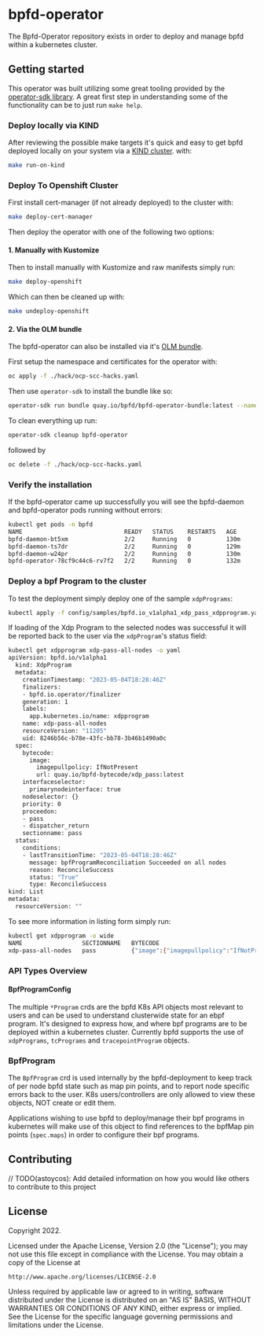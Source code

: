 # bpfd-operator

The Bpfd-Operator repository exists in order to deploy and manage bpfd within a kubernetes cluster.

## Getting started

This operator was built utilizing some great tooling provided by the [operator-sdk library](https://sdk.operatorframework.io/). A great first step in understanding some
of the functionality can be to just run `make help`.

### Deploy locally via KIND

After reviewing the possible make targets it's quick and easy to get bpfd deployed locally on your system via a [KIND cluster](https://kind.sigs.k8s.io/). with:

```bash
make run-on-kind
```

### Deploy To Openshift Cluster

First install cert-manager (if not already deployed) to the cluster with:

```bash
make deploy-cert-manager
```

Then deploy the operator with one of the following two options:

#### 1. Manually with Kustomize

Then to install manually with Kustomize and raw manifests simply run:

```bash
make deploy-openshift
```

Which can then be cleaned up with:

```bash
make undeploy-openshift
```

#### 2. Via the OLM bundle

The bpfd-operator can also be installed via it's [OLM bundle](https://www.redhat.com/en/blog/deploying-operators-olm-bundles).

First setup the namespace and certificates for the operator with:

```bash
oc apply -f ./hack/ocp-scc-hacks.yaml
```

Then use `operator-sdk` to install the bundle like so:

```bash
operator-sdk run bundle quay.io/bpfd/bpfd-operator-bundle:latest --namespace openshift-bpfd
```

To clean everything up run:

```bash
operator-sdk cleanup bpfd-operator
```

followed by

```bash
oc delete -f ./hack/ocp-scc-hacks.yaml
```

### Verify the installation

If the bpfd-operator came up successfully you will see the bpfd-daemon and bpfd-operator pods running without errors:

```bash
kubectl get pods -n bpfd
NAME                             READY   STATUS    RESTARTS   AGE
bpfd-daemon-bt5xm                2/2     Running   0          130m
bpfd-daemon-ts7dr                2/2     Running   0          129m
bpfd-daemon-w24pr                2/2     Running   0          130m
bpfd-operator-78cf9c44c6-rv7f2   2/2     Running   0          132m
```

### Deploy a bpf Program to the cluster

To test the deployment simply deploy one of the sample `xdpPrograms`:

```bash
kubectl apply -f config/samples/bpfd.io_v1alpha1_xdp_pass_xdpprogram.yaml
```

If loading of the Xdp Program to the selected nodes was successful it will be reported
back to the user via the `xdpProgram`'s status field:

```bash
kubectl get xdpprogram xdp-pass-all-nodes -o yaml
apiVersion: bpfd.io/v1alpha1
  kind: XdpProgram
  metadata:
    creationTimestamp: "2023-05-04T18:28:46Z"
    finalizers:
    - bpfd.io.operator/finalizer
    generation: 1
    labels:
      app.kubernetes.io/name: xdpprogram
    name: xdp-pass-all-nodes
    resourceVersion: "11205"
    uid: 8246b56c-b78e-43fc-bb78-3b46b1490a0c
  spec:
    bytecode:
      image:
        imagepullpolicy: IfNotPresent
        url: quay.io/bpfd-bytecode/xdp_pass:latest
    interfaceselector:
      primarynodeinterface: true
    nodeselector: {}
    priority: 0
    proceedon:
    - pass
    - dispatcher_return
    sectionname: pass
  status:
    conditions:
    - lastTransitionTime: "2023-05-04T18:28:46Z"
      message: bpfProgramReconciliation Succeeded on all nodes
      reason: ReconcileSuccess
      status: "True"
      type: ReconcileSuccess
kind: List
metadata:
  resourceVersion: ""
```

To see more information in listing form simply run:

```bash
kubectl get xdpprogram -o wide
NAME                 SECTIONNAME   BYTECODE                                                                                     NODESELECTOR   PRIORITY   INTERFACESELECTOR               PROCEEDON
xdp-pass-all-nodes   pass          {"image":{"imagepullpolicy":"IfNotPresent","url":"quay.io/bpfd-bytecode/xdp_pass:latest"}}   {}             0          {"primarynodeinterface":true}   ["pass","dispatcher_return"]
```

### API Types Overview

#### BpfProgramConfig

The multiple `*Program` crds are the bpfd K8s API objects most relevant to users and can be used to understand clusterwide state for an ebpf program. It's designed to express how, and where bpf programs are to be deployed within a kubernetes cluster. Currently bpfd supports the use of `xdpPrograms`, `tcPrograms` and `tracepointProgram` objects.

### BpfProgram

The `BpfProgram` crd is used internally by the bpfd-deployment to keep track of per node bpfd state such as map pin points, and to report node specific errors back to the user. K8s users/controllers are only allowed to view these objects, NOT create or edit them.

Applications wishing to use bpfd to deploy/manage their bpf programs in kubernetes will make use of this
object to find references to the bpfMap pin points (`spec.maps`) in order to configure their bpf programs.

## Contributing
// TODO(astoycos): Add detailed information on how you would like others to contribute to this project

## License

Copyright 2022.

Licensed under the Apache License, Version 2.0 (the "License");
you may not use this file except in compliance with the License.
You may obtain a copy of the License at

    http://www.apache.org/licenses/LICENSE-2.0

Unless required by applicable law or agreed to in writing, software
distributed under the License is distributed on an "AS IS" BASIS,
WITHOUT WARRANTIES OR CONDITIONS OF ANY KIND, either express or implied.
See the License for the specific language governing permissions and
limitations under the License.
